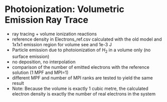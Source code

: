 # Photoionization: Volumetric Emission Ray Trace
* ray tracing + volume ionization reactions
* reference density in Electrons_ref.csv calculated with the old model and 1x1x1 emission region for volume see and 1e-3 J
* Particle emission due to photoionization of $`H_{2}`$ in a volume only (no surface emission)
* no deposition, no interpolation 
* comparison of the number of emitted electrons with the reference solution (1 MPF and MPI=1)
* different MPF and number of MPI ranks are tested to yield the same result
* Note: Because the volume is exactly 1 cubic metre, the calculated electron density is exactly the number of real electrons in the system
